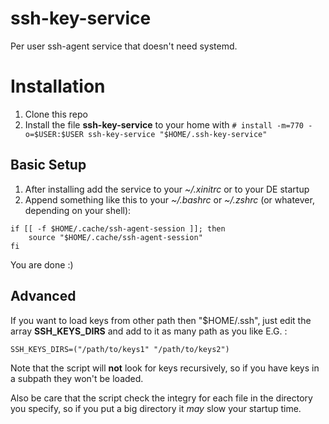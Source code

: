 ssh-key-service
================

Per user ssh-agent service that doesn't need systemd.

# Installation
1. Clone this repo
2. Install the file **ssh-key-service** to your home with
`# install -m=770 -o=$USER:$USER ssh-key-service "$HOME/.ssh-key-service"`

## Basic Setup
1. After installing add the service to your *~/.xinitrc* or to your DE startup
2. Append something like this to your *~/.bashrc* or *~/.zshrc* (or whatever, depending on your shell):

```
if [[ -f $HOME/.cache/ssh-agent-session ]]; then
    source "$HOME/.cache/ssh-agent-session"
fi
```

You are done :)

## Advanced
If you want to load keys from other path then "$HOME/.ssh", just edit the array **SSH_KEYS_DIRS** and add to it as many path as you like E.G. :

`SSH_KEYS_DIRS=("/path/to/keys1" "/path/to/keys2")`

Note that the script will **not** look for keys recursively, so if you have keys in a subpath they won't be loaded.

Also be care that the script check the integry for each file in the directory you specify, so if you put a big directory it *may* slow your startup time.
